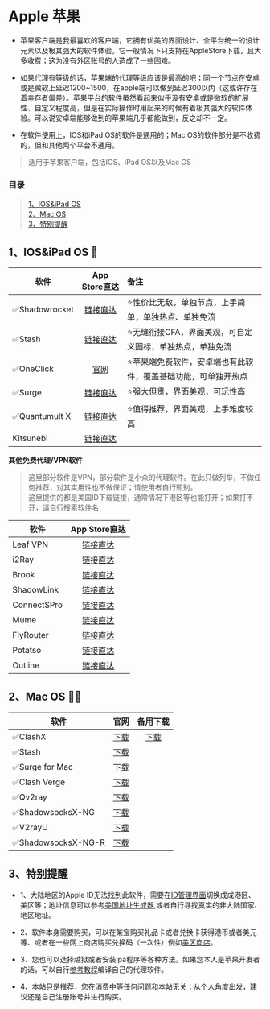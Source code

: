 # **Apple 苹果**

- 苹果客户端是我最喜欢的客户端，它拥有优美的界面设计、全平台统一的设计元素以及极其强大的软件体验。它一般情况下只支持在AppleStore下载，且大多收费；这为没有外区账号的人造成了一些困难。

- 如果代理有等级的话，苹果端的代理等级应该是最高的吧；同一个节点在安卓或是微软上延迟1200~1500，在apple端可以做到延迟300以内（这或许存在着幸存者偏差）。苹果平台的软件虽然看起来似乎没有安卓或是微软的扩展性、自定义程度高，但是在实际操作时用起来的时候有着极其强大的软件体验。可以说安卓端能够做到的苹果端几乎都能做到，反之却不一定。

- 在软件使用上，IOS和iPad OS的软件是通用的；Mac OS的软件部分是不收费的，但和其他两个平台不通用。

> 适用于苹果客户端，包括IOS、iPad OS以及Mac OS

### 目录

> [1、IOS&iPad OS](#1iosipad-os-)<br>
> [2、Mac OS](#2mac-os-)<br>
> [3、特别提醒](#3%E7%89%B9%E5%88%AB%E6%8F%90%E9%86%92)

## **1、IOS&iPad OS** 📱

| 软件 | App Store直达 | 备注
| --- | :---: | :--- 
|✅Shadowrocket|[链接直达](https://apps.apple.com/us/app/shadowrocket/id932747118?l=zh)|⭐性价比无敌，单独节点，上手简单，单独热点、单独免流
|✅Stash|[链接直达](https://apps.apple.com/us/app/stash/id1596063349?l=zh)|⭐无缝衔接CFA，界面美观，可自定义图标，单独热点，单独免流
|✅OneClick|[官网](https://oneclick.earth/#/)|⭐️苹果端免费软件，安卓端也有此软件，覆盖基础功能，可单独开热点
|✅Surge|[链接直达](https://apps.apple.com/us/app/surge-5/id1442620678?l=zh)|⭐强大但贵，界面美观，可玩性高
|✅Quantumult X|[链接直达](https://apps.apple.com/us/app/quantumult-x/id1443988620?l=zh)|⭐值得推荐，界面美观，上手难度较高
|Kitsunebi|[链接直达](https://apps.apple.com/us/app/kitsunebi-proxy-utility/id1446584073)|

**其他免费代理/VPN软件**
> 这里部分软件是VPN，部分软件是小众的代理软件。在此只做列举，不做任何推荐，对其实用性也不做保证；请使用者自行甄别。<br>
> 这里提供的都是美国ID下载链接，通常情况下港区等也能打开；如果打不开，请自行搜索软件名

| 软件 | App Store直达 
| --- | :---: |
|Leaf VPN|[链接直达](https://apps.apple.com/us/app/leaf-vpn/id1534109007)
|i2Ray|[链接直达](https://apps.apple.com/us/app/i2ray/id1445270056)
|Brook|[链接直达](https://apps.apple.com/us/app/brook-not-just-proxy/id1216002642)
|ShadowLink|[链接直达](https://apps.apple.com/us/app/shadowlink-shadowsocks-proxy/id1439686518)
|ConnectSPro|[链接直达](https://apps.apple.com/us/app/connectspro/id1442910378)
|Mume|[链接直达](https://apps.apple.com/us/app/mume-vpn/id1144787928)
|FlyRouter|[链接直达](https://apps.apple.com/us/app/flyrouter/id1354248771) 
|Potatso|[链接直达](https://apps.apple.com/us/app/potatso/id1239860606)
|Outline|[链接直达](https://apps.apple.com/us/app/outline-app/id1356177741)

## **2、Mac OS** 👩‍💻

| 软件 |官网|备用下载
| --- | :----: | :---: 
|✅ClashX|[下载](https://github.com/yichengchen/clashX/releases)|[下载](https://d2.netfiles.pw/v2/macos/ClashX-Pro-v1.70.0.2.dmg)
|✅Stash|[下载](https://stash.ws)|
|✅Surge for Mac|[下载](https://nssurge.com)|
|✅Clash Verge|[下载](https://github.com/zzzgydi/clash-verge/releases)|
|✅Qv2ray|[下载](https://github.com/Qv2ray/Qv2ray/releases)|
|✅ShadowsocksX-NG|[下载](https://github.com/shadowsocks/ShadowsocksX-NG/releases)|
|✅V2rayU|[下载](https://github.com/yanue/V2rayU/releases)|
|✅ShadowsocksX-NG-R|[下载](https://github.com/qinyuhang/ShadowsocksX-NG-R/releases)| 

## **3、特别提醒**
- 1、大陆地区的Apple ID无法找到此软件，需要在[ID管理界面](https://appleid.apple.com/#!&page=signin)切换成成港区、美区等；地址信息可以参考[美国地址生成器](https://mp.weixin.qq.com/s/vLXUSlLgiddAmNbcQk0tAg),或者自行寻找真实的非大陆国家、地区地址。
  
- 2、软件本身需要购买，可以在某宝购买礼品卡或者兑换卡获得港币或者美元等、或者在一些网上商店购买兑换码（一次性）例如[美区商店](https://ioskaka.com)。

- 3、您也可以选择越狱或者安装ipa程序等各种方法。如果您本人是苹果开发者的话，可以自行[参考教程](https://www.xiaoglt.top/%e6%9e%84%e5%bb%ba%e8%87%aa%e5%b7%b1%e7%9a%84ios%e7%bd%91%e7%bb%9c%e4%bb%a3%e7%90%86%e5%ae%a2%e6%88%b7%e7%ab%afpotatso/)编译自己的代理软件。

- 4、本站只是推荐，您在消费中等任何问题和本站无关；从个人角度出发，建议还是自己注册账号并进行购买。

